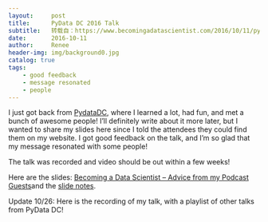 ```yaml
---
layout:     post
title:      PyData DC 2016 Talk
subtitle:   转载自：https://www.becomingadatascientist.com/2016/10/11/pydata-dc-2016-talk/
date:       2016-10-11
author:     Renee
header-img: img/background0.jpg
catalog: true
tags:
    - good feedback
    - message resonated
    - people
---
```


I just got back from [PydataDC](http://pydata.org/dc2016), where I learned a lot, had fun, and met a bunch of awesome people! I’ll definitely write about it more later, but I wanted to share my slides here since I told the attendees they could find them on my website. I got good feedback on the talk, and I’m so glad that my message resonated with some people!

The talk was recorded and video should be out within a few weeks!

Here are the slides: [Becoming a Data Scientist – Advice from my Podcast Guests](https://www.becomingadatascientist.com/wp-content/uploads/2016/10/Becoming-a-Data-Scientist-Advice-PyDataDC-shared.pdf)and the [slide notes](https://www.becomingadatascientist.com/wp-content/uploads/2016/10/Becoming-a-Data-Scientist-Advice-PyDataDC-notes.pdf).

Update 10/26: Here is the recording of my talk, with a playlist of other talks from PyData DC!

